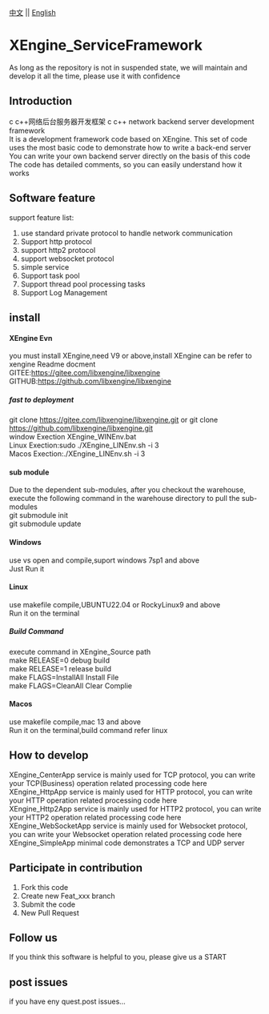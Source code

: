[中文](README.md) ||  [English](README.en.md)  
# XEngine_ServiceFramework
As long as the repository is not in suspended state, we will maintain and develop it all the time, please use it with confidence  

## Introduction
c c++网络后台服务器开发框架 
c c++ network backend server development framework  
It is a development framework code based on XEngine. This set of code uses the most basic code to demonstrate how to write a back-end server  
You can write your own backend server directly on the basis of this code  
The code has detailed comments, so you can easily understand how it works  

## Software feature
support feature list:  
1. use standard private protocol to handle network communication
2. Support http protocol
3. support http2 protocol
4. support websocket protocol
5. simple service
6. Support task pool
7. Support thread pool processing tasks
8. Support Log Management

## install

#### XEngine Evn
you must install XEngine,need V9 or above,install XEngine can be refer to xengine Readme docment  
GITEE:https://gitee.com/libxengine/libxengine  
GITHUB:https://github.com/libxengine/libxengine

##### fast to deployment 
git clone https://gitee.com/libxengine/libxengine.git or git clone https://github.com/libxengine/libxengine.git  
window Exection XEngine_WINEnv.bat   
Linux Exection:sudo ./XEngine_LINEnv.sh -i 3  
Macos Exection:./XEngine_LINEnv.sh -i 3

#### sub module
Due to the dependent sub-modules, after you checkout the warehouse, execute the following command in the warehouse directory to pull the sub-modules  
git submodule init  
git submodule update  

#### Windows
use vs open and compile,suport windows 7sp1 and above  
Just Run it

#### Linux
use makefile compile,UBUNTU22.04 or RockyLinux9 and above  
Run it on the terminal

##### Build Command
execute command in XEngine_Source path   
make RELEASE=0 debug build  
make RELEASE=1 release build  
make FLAGS=InstallAll Install File  
make FLAGS=CleanAll Clear Complie  

#### Macos
use makefile compile,mac 13 and above  
Run it on the terminal,build command refer linux

## How to develop
XEngine_CenterApp service is mainly used for TCP protocol, you can write your TCP(Business) operation related processing code here  
XEngine_HttpApp service is mainly used for HTTP protocol, you can write your HTTP operation related processing code here  
XEngine_Http2App service is mainly used for HTTP2 protocol, you can write your HTTP2 operation related processing code here  
XEngine_WebSocketApp service is mainly used for Websocket protocol, you can write your Websocket operation related processing code here  
XEngine_SimpleApp minimal code demonstrates a TCP and UDP server  

## Participate in contribution

1.  Fork this code
2.  Create new Feat_xxx branch
3.  Submit the code
4.  New Pull Request

## Follow us
If you think this software is helpful to you, please give us a START

## post issues

if you have eny quest.post issues...